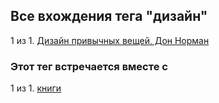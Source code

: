 ## Все вхождения тега "дизайн"


1 из 1. [Дизайн привычных вещей, Дон Норман](./books_dizayn_privichnih_veshey_norman.md)



### Этот тег встречается вместе с


1 из 1. [книги](./meta_knigi.md)

